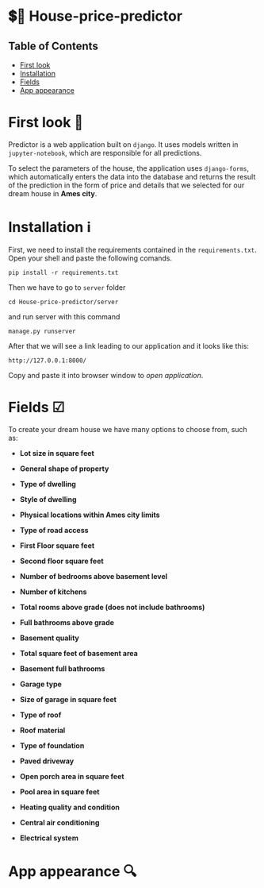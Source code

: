 # 💲🏡 House-price-predictor 


## Table of Contents

 - [First look](https://github.com/maciekmalachowski/House-price-predictor#first-look)
 - [Installation](https://github.com/maciekmalachowski/House-price-predictor#installation)
 - [Fields](https://github.com/maciekmalachowski/House-price-predictor#fields)
 - [App appearance](https://github.com/maciekmalachowski/House-price-predictor#app-appearance)
 
# First look 👀
Predictor is a web application built on `django`. It uses models written in `jupyter-notebook`, which are responsible for all predictions. 

To select the parameters of the house, the application uses `django-forms`, which automatically enters the data into the database and returns the result of the prediction in the form of price and details that we selected for our dream house in **Ames city**. 

# Installation ℹ
First, we need to install the requirements contained in the ``requirements.txt``. Open your shell and paste the following comands.
```
pip install -r requirements.txt
```
Then we have to go to ``server`` folder 
```
cd House-price-predictor/server
```
and run server with this command
```
manage.py runserver
```
After that we will see a link leading to our application and it looks like this:
```
http://127.0.0.1:8000/
```
Copy and paste it into browser window to *open application*.

# Fields ☑
To create your dream house we have many options to choose from, such as:
- **Lot size in square feet**

- **General shape of property**
- **Type of dwelling**
- **Style of dwelling**
- **Physical locations within Ames city limits**
- **Type of road access**
- **First Floor square feet**
- **Second floor square feet**
- **Number of bedrooms above basement level**
- **Number of kitchens**
- **Total rooms above grade (does not include bathrooms)**
- **Full bathrooms above grade**
- **Basement quality**
- **Total square feet of basement area**
- **Basement full bathrooms**
- **Garage type**
- **Size of garage in square feet**
- **Type of roof**
- **Roof material**
- **Type of foundation**
- **Paved driveway**
- **Open porch area in square feet**
- **Pool area in square feet**
- **Heating quality and condition**
- **Central air conditioning**
- **Electrical system**

# App appearance 🔍


